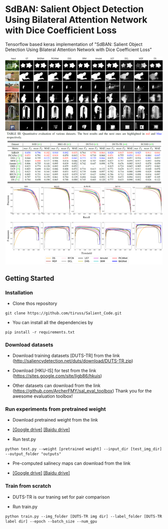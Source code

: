 # SdBAN: Salient Object Detection Using Bilateral Attention Network with Dice Coefficient Loss

Tensorflow based keras implementation of "SdBAN: Salient Object Detection Using Bilateral Attention Network with Dice Coefficient Loss"

<img src="readme_image/Visual.png">

<img src="readme_image/quantative.PNG">

<img src="readme_image/PR_F_curve.png">

## Getting Started
### Installation

- Clone thos repository
```
git clone https://github.com/tiruss/Salient_Code.git
```

- You can install all the dependencies by
```
pip install -r requirements.txt
```

### Download datasets

- Download training datasets [DUTS-TR] from the link (http://saliencydetection.net/duts/download/DUTS-TR.zip)

- Download [HKU-IS] for test from the link (https://sites.google.com/site/ligb86/hkuis)

- Other datasets can download from the link (https://github.com/ArcherFMY/sal_eval_toolbox) Thank you for the awesome evaluation toolbox!

### Run experiments from pretrained weight

- Download pretrained weight from the link 

- [[Google drive]](https://drive.google.com/drive/folders/1uaMF84-0zohQ2rHi9mF3xWX4D4FgmN0Y?usp=sharing) [[Baidu drive]]()

- Run test.py
```
python test.py --weight [pretrained weight] --input_dir [test_img_dir] --output_folder "outputs"
```
- Pre-computed salinecy maps can download from the link

- [[Google drive]]() [[Baidu drive]]()

### Train from scratch

- DUTS-TR is our traning set for pair comparison

- Run train.py

```
python train.py --img_folder [DUTS-TR img dir] --label_folder [DUTS-TR label dir] --epoch --batch_size --num_gpu
